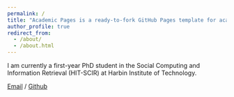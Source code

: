 ```yaml
---
permalink: /
title: "Academic Pages is a ready-to-fork GitHub Pages template for academic personal websites"
author_profile: true
redirect_from: 
  - /about/
  - /about.html
---
```


I am currently a first-year PhD student in the Social Computing and Information Retrieval (HIT-SCIR) at Harbin Institute of Technology.

[Email](mailto:haoli@ir.hit.edu.cn) / [Github](https://github.com/bugli27)
